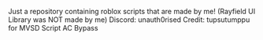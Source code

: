 Just a repository containing roblox scripts that are made by me!
(Rayfield UI Library was NOT made by me)
Discord: unauth0rised
Credit: tupsutumppu for MVSD Script AC Bypass
